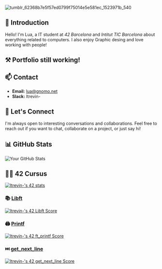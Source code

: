 ![tumblr_62368b7e5f57ed0799f75014e5e581ec_1523971b_540](https://github.com/dhsudev/dhsudev/assets/74731906/a6b6a9e7-0fd3-4e7f-8a74-34f4fec2aefa)

## 👋 Introduction
Hello! I'm Lua, a IT student at *42 Barcelona* and *Intitut TIC Barcelona* about everything related to computers. I also enjoy Graphic desing and love working with people! 

## ⚒ Portfolio still working!

## 📫 Contact
- **Email:** lua@gnomo.net
- **Slack:** ltrevin-

## 🤝 Let's Connect
I'm always open to interesting conversations and collaborations. Feel free to reach out if you want to chat, collaborate on a project, or just say hi!

## 📊 GitHub Stats
![Your GitHub Stats](https://github-readme-stats.vercel.app/api?username=dhsudev&show_icons=true&count_private=true&hide=contribs,prs&theme=dark)

## 🎷🦦 42 Cursus
[![ltrevin-'s 42 stats](https://badge42.coday.fr/api/v2/clt7dwkvl1359101p454l9hxfq/stats?cursusId=21&coalitionId=205)](https://github.com/Coday-meric/badge42)

  ### 📚 [Libft](https://github.com/dhsudev/libft)
[![ltrevin-'s 42 Libft Score](https://badge42.coday.fr/api/v2/clt7dwkvl1359101p454l9hxfq/project/3469206)](https://github.com/Coday-meric/badge42)
  ### 🖨 [Printf](https://github.com/dhsudev/printf)
[![ltrevin-'s 42 ft_printf Score](https://badge42.coday.fr/api/v2/clt7dwkvl1359101p454l9hxfq/project/3542673)](https://github.com/Coday-meric/badge42)
  ### ⏭️ [get_next_line](https://github.com/dhsudev/get_next_line)
  [![ltrevin-'s 42 get_next_line Score](https://badge42.coday.fr/api/v2/clt7dwkvl1359101p454l9hxfq/project/3561292)](https://github.com/Coday-meric/badge42)
